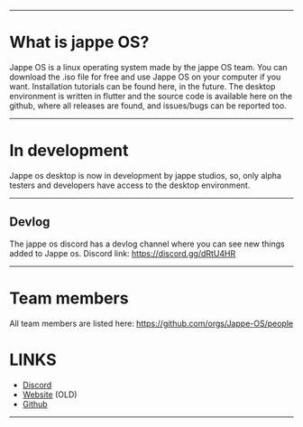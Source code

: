 - - - - - - - - - - - - - - - - - - - - - - - - - - - - - - - - - - - - - - - - - -
# What is jappe OS?

Jappe OS is a linux operating system made by the jappe OS team. You can download the .iso file for free and use Jappe OS on your computer if you want. Installation tutorials can be found here, in the future. The desktop environment is written in flutter and the source code is available here on the github, where all releases are found, and issues/bugs can be reported too.

- - - - - - - - - - - - - - - - - - - - - - - - - - - - - - - - - - - - - - - - - -
# In development

Jappe os desktop is now in development by jappe studios, so, only alpha testers and developers
have access to the desktop environment.

- - - - - - - - - - - - - - - - - - - - - - - - - - - - - - - - - - - - - - - - - -
## Devlog

The jappe os discord has a devlog channel where you can see new things added to
Jappe os.
Discord link: https://discord.gg/dRtU4HR

- - - - - - - - - - - - - - - - - - - - - - - - - - - - - - - - - - - - - - - - - -
# Team members

All team members are listed here: https://github.com/orgs/Jappe-OS/people

# LINKS

- [Discord](https://discord.gg/dRtU4HR)
- [Website](https://jappeos.blogspot.com/) (OLD)
- [Github](https://github.com/Jappe-OS/JappeOS)

- - - - - - - - - - - - - - - - - - - - - - - - - - - - - - - - - - - - - - - - - -
